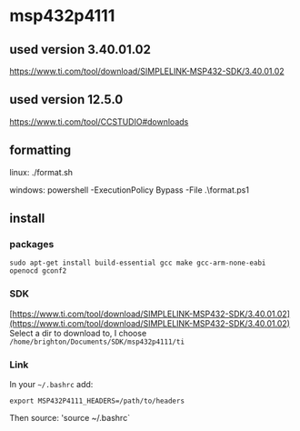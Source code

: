 # msp432p4111

## used version 3.40.01.02
https://www.ti.com/tool/download/SIMPLELINK-MSP432-SDK/3.40.01.02

## used version 12.5.0
https://www.ti.com/tool/CCSTUDIO#downloads


## formatting
linux: ./format.sh

windows: powershell -ExecutionPolicy Bypass -File .\format.ps1


## install

### packages
```
sudo apt-get install build-essential gcc make gcc-arm-none-eabi openocd gconf2
```

### SDK
[https://www.ti.com/tool/download/SIMPLELINK-MSP432-SDK/3.40.01.02](https://www.ti.com/tool/download/SIMPLELINK-MSP432-SDK/3.40.01.02)
Select a dir to download to, I choose `/home/brighton/Documents/SDK/msp432p4111/ti`

### Link
In your `~/.bashrc` add:
```
export MSP432P4111_HEADERS=/path/to/headers
```
Then source: 'source ~/.bashrc`
